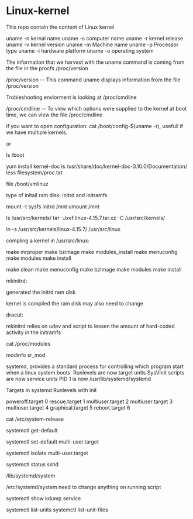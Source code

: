 # Linux-kernel
This repo contain the content of Linux kernel

uname -n kernal name
uname -s computer name
uname -r kernel release
uname -v kernel version
uname -m Machine name
uname -p Processor type
uname -i hardware platform
uname -o operating system

The information that we harvest with the uname command is coming from the file in the procfs /proc/version

/proc/version -- This command uname displays information from the file /proc/version

Trobleshooting enviorment is looking at /proc/cmdline

/proc/cmdline -- To view which options were supplied to the kernel at boot time, we can view the file /proc/cmdline

if you want to open configuration: cat /boot/config-$(uname -r), usefull if we have multiple kernels.

or 

ls /boot

yum install kernel-doc
ls /usr/share/doc/kernel-doc-3.10.0/Documentation/
less filesystem/proc.txt

file /boot/vmlinuz

type of initail ram disk: initrd and initramfs

mount -t sysfs initrd /mnt
umount /mnt

ls /usr/src/kernels/
tar -Jxvf linux-4.15.7.tar.xz -C /usr/src/kernels/

ln -s /usr/src/kernels/linux-4.15.7/ /usr/src/linux

compling a kernel in /usr/src/linux:

make mrproper
make bzimage
make modules_install
make menuconfig
make modules
make install

make clean
make menuconfig
make bzImage
make modules
make install

mkinitrd:

generated the initrd ram disk

kernel is compiled the ram disk may also need to change

dracut:

mkinitrd relies on udev and script to lessen the amount of hard-coded activity in the initramfs

cat /proc/modules

modinfo sr_mod

systemd, provides a standard process for controlling which program start when a linux system boots.
Runlevels are now target units
SysVinit scripts are now service units
PID 1 is now /usr/lib/systemd/systemd

Targets in systemd    Runlevels with init

poweroff.target         0
rescue.target           1
multiuser.target        2
multiuser.target        3
multiuser.target        4
graphical.target        5
reboot.target           6


cat /etc/system-release

systemctl get-default

systemctl set-default multi-user.target

systemctl isolate multi-user.target


systemctl status sshd

/lib/systemd/system

/etc/systemd/system              need to change anything on running script


systemctl show kdump.service

systemctl list-units
systemctl list-unit-files
